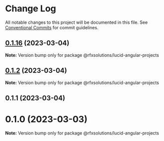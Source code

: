 # Change Log

All notable changes to this project will be documented in this file.
See [Conventional Commits](https://conventionalcommits.org) for commit guidelines.

## [0.1.16](https://github.com/rfxsolutions/lucid/compare/v0.1.15...v0.1.16) (2023-03-04)

**Note:** Version bump only for package @rfxsolutions/lucid-angular-projects





## [0.1.2](https://github.com/rfxsolutions/lucid/compare/@rfxsolutions/lucid-angular-projects@0.1.1...@rfxsolutions/lucid-angular-projects@0.1.2) (2023-03-04)

**Note:** Version bump only for package @rfxsolutions/lucid-angular-projects





## 0.1.1 (2023-03-04)



# 0.1.0 (2023-03-03)

**Note:** Version bump only for package @rfxsolutions/lucid-angular-projects
